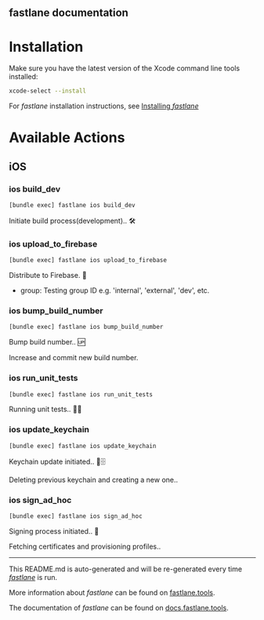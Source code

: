 fastlane documentation
----

# Installation

Make sure you have the latest version of the Xcode command line tools installed:

```sh
xcode-select --install
```

For _fastlane_ installation instructions, see [Installing _fastlane_](https://docs.fastlane.tools/#installing-fastlane)

# Available Actions

## iOS

### ios build_dev

```sh
[bundle exec] fastlane ios build_dev
```

Initiate build process(development).. 🛠️

### ios upload_to_firebase

```sh
[bundle exec] fastlane ios upload_to_firebase
```

Distribute to Firebase. 🚚

- group: Testing group ID e.g. 'internal', 'external', 'dev', etc.

### ios bump_build_number

```sh
[bundle exec] fastlane ios bump_build_number
```

Bump build number.. 🆙

Increase and commit new build number.

### ios run_unit_tests

```sh
[bundle exec] fastlane ios run_unit_tests
```

Running unit tests.. 🧪🔬

### ios update_keychain

```sh
[bundle exec] fastlane ios update_keychain
```

Keychain update initiated.. 🔑🗄️

Deleting previous keychain and creating a new one..

### ios sign_ad_hoc

```sh
[bundle exec] fastlane ios sign_ad_hoc
```

Signing process initiated.. 🔐

Fetching certificates and provisioning profiles..

----

This README.md is auto-generated and will be re-generated every time [_fastlane_](https://fastlane.tools) is run.

More information about _fastlane_ can be found on [fastlane.tools](https://fastlane.tools).

The documentation of _fastlane_ can be found on [docs.fastlane.tools](https://docs.fastlane.tools).
